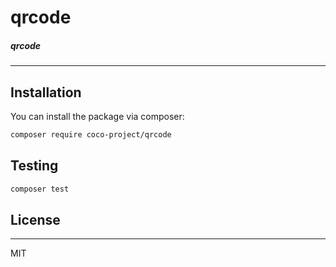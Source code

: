 
# qrcode

##### qrcode

---


## Installation

You can install the package via composer:

```bash
composer require coco-project/qrcode
```

## Testing

``` bash
composer test
```

## License

---

MIT
